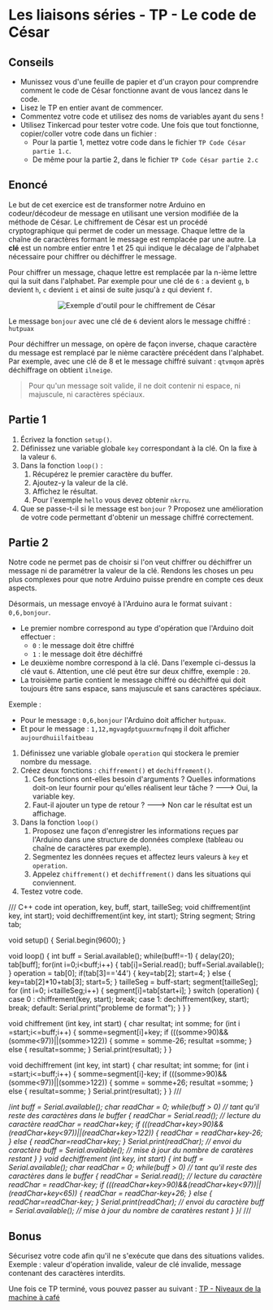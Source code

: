 # Les liaisons séries - TP - Le code de César

## Conseils

-   Munissez vous d'une feuille de papier et d'un crayon pour comprendre comment le code de César fonctionne avant de vous lancez dans le code.
-   Lisez le TP en entier avant de commencer.
-   Commentez votre code et utilisez des noms de variables ayant du sens !
-   Utilisez Tinkercad pour tester votre code. Une fois que tout fonctionne, copier/coller votre code dans un fichier :
    -   Pour la partie 1, mettez votre code dans le fichier `TP Code César partie 1.c`.
    -   De même pour la partie 2, dans le fichier `TP Code César partie 2.c`

## Enoncé

Le but de cet exercice est de transformer notre Arduino en codeur/décodeur de message en utilisant une version modifiée de la méthode de César. Le chiffrement de César est un procédé cryptographique qui permet de coder un message. Chaque lettre de la chaîne de caractères formant le message est remplacée par une autre. La **clé** est un nombre entier entre 1 et 25 qui indique le décalage de l'alphabet nécessaire pour chiffrer ou déchiffrer le message.

Pour chiffrer un message, chaque lettre est remplacée par la n-ième lettre qui la suit dans l'alphabet. Par exemple pour une clé de `6` : `a` devient `g`, `b` devient `h`, `c` devient `i` et ainsi de suite jusqu'à `z` qui devient `f`.

<center>

![Exemple d'outil pour le chiffrement de César](./assets/letters-wheel.png)

</center>

Le message `bonjour` avec une clé de `6` devient alors le message chiffré : `hutpuax`

Pour déchiffrer un message, on opère de façon inverse, chaque caractère du message est remplacé par le nième caractère précédent dans l'alphabet. Par exemple, avec une clé de 8 et le message chiffré suivant : `qtvmqom` après déchiffrage on obtient `ilneige`.

> Pour qu'un message soit valide, il ne doit contenir ni espace, ni majuscule, ni caractères spéciaux.

## Partie 1

1. Écrivez la fonction `setup()`.
2. Définissez une variable globale `key` correspondant à la clé. On la fixe à la valeur `6`.
3. Dans la fonction `loop()` :
    1. Récupérez le premier caractère du buffer.
    2. Ajoutez-y la valeur de la clé.
    3. Affichez le résultat.
    4. Pour l'exemple `hello` vous devez obtenir `nkrru`.
4. Que se passe-t-il si le message est `bonjour` ? Proposez une amélioration de votre code permettant d'obtenir un message chiffré correctement.

## Partie 2

Notre code ne permet pas de choisir si l'on veut chiffrer ou déchiffrer un message ni de paramétrer la valeur de la clé. Rendons les choses un peu plus complexes pour que notre Arduino puisse prendre en compte ces deux aspects.

Désormais, un message envoyé à l'Arduino aura le format suivant : `0,6,bonjour`.

-   Le premier nombre correspond au type d'opération que l'Arduino doit effectuer :
    -   `0` : le message doit être chiffré
    -   `1` : le message doit être déchiffré
-   Le deuxième nombre correspond à la clé. Dans l'exemple ci-dessus la clé vaut `6`. Attention, une clé peut être sur deux chiffre, exemple : `20`.
-   La troisième partie contient le message chiffré ou déchiffré qui doit toujours être sans espace, sans majuscule et sans caractères spéciaux.

Exemple :

-   Pour le message : `0,6,bonjour` l'Arduino doit afficher `hutpuax`.
-   Et pour le message : `1,12,mgvagdptguuxrmufnqmg` il doit afficher `aujourdhuiilfaitbeau`

1. Définissez une variable globale `operation` qui stockera le premier nombre du message.
2. Créez deux fonctions : `chiffrement()` et `dechiffrement()`.
    1. Ces fonctions ont-elles besoin d'arguments ? Quelles informations doit-on leur fournir pour qu'elles réalisent leur tâche ? ---> Oui, la variable key.
    2. Faut-il ajouter un type de retour ? ---> Non car le résultat est un affichage.
3. Dans la fonction `loop()`
    1. Proposez une façon d'enregistrer les informations reçues par l'Arduino dans une structure de données complexe (tableau ou chaîne de caractères par exemple).
    2. Segmentez les données reçues et affectez leurs valeurs à `key` et `operation`.
    3. Appelez `chiffrement()` et `dechiffrement()` dans les situations qui conviennent.
4. Testez votre code.


/// C++ code
int operation, key, buff, start, tailleSeg;
void chiffrement(int key, int start);
void dechiffrement(int key, int start);
String segment;
String tab;


void setup()
{
  Serial.begin(9600);
}


void loop()
{
  int buff = Serial.available();
  while(buff!=-1)
  {
  delay(20);
  tab[buff];
  for(int i=0;i<buff;i++)
  {
    tab[i]=Serial.read();
    buff=Serial.available();
  }
  operation = tab[0];
  if(tab[3]=='44')
  {
    key=tab[2];
    start=4;
  }
  else
  {
    key=tab[2]*10+tab[3];
    start=5;
  }
    tailleSeg = buff-start;
    segment[tailleSeg];
    for (int i=0; i<tailleSeg;i++)
    {
      segment[i]=tab[start+i];
    }
  	switch (operation)
    {
      case 0 :
      	chiffrement(key, start);
      	break;
      case 1:
      	dechiffrement(key, start);
      	break;
      default:
      	Serial.print("probleme de format");
    }
  }
}
  


void chiffrement (int key, int start)
{
  char resultat;
  int somme;
  for (int i =start;i<=buff;i++)
  {
    somme=segment[i]+key;
    if (((somme>90)&&(somme<97))||(somme>122))
        {
          somme = somme-26;
      	resultat =somme;
        }
      	else 
        {
          resultat=somme;
        }
        Serial.print(resultat);
  }
}
  
  void dechiffrement (int key, int start)
{
  char resultat;
  int somme;
  for (int i =start;i<=buff;i++)
  {
    somme=segment[i]-key;
    if (((somme>90)&&(somme<97))||(somme>122))
        {
          somme = somme+26;
      	resultat =somme;
        }
      	else 
        {
          resultat=somme;
        }
        Serial.print(resultat);
  }
 }
///






  /*int buff = Serial.available();
  char readChar = 0;
  while(buff > 0) // tant qu'il reste des caractères dans le buffer
    {
        readChar = Serial.read(); // lecture du caractère
     	readChar = readChar+key;
      	if (((readChar+key>90)&&(readChar+key<97))||(readChar+key>122))
        {
          readChar = readChar+key-26;
        }
      	else 
        {
          readChar=readChar+key;
        }
        Serial.print(readChar); // envoi du caractère
        buff = Serial.available(); // mise à jour du nombre de caratères restant
    }
}
void dechiffrement (int key, int start)
{
  int buff = Serial.available();
  char readChar = 0;
  while(buff > 0) // tant qu'il reste des caractères dans le buffer
    {
        readChar = Serial.read(); // lecture du caractère
     	readChar = readChar-key;
      	if (((readChar+key>90)&&(readChar+key<97))||(readChar+key<65))
        {
          readChar = readChar-key+26;
        }
      	else 
        {
          readChar=readChar-key;
        }
        Serial.print(readChar); // envoi du caractère
        buff = Serial.available(); // mise à jour du nombre de caratères restant
    }
}*/
///
## Bonus

Sécurisez votre code afin qu'il ne s'exécute que dans des situations valides. Exemple : valeur d'opération invalide, valeur de clé invalide, message contenant des caractères interdits.

Une fois ce TP terminé, vous pouvez passer au suivant : [TP - Niveaux de la machine à café](./TP%20machine%20à%20café.md)
